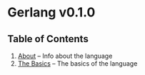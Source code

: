 # Gerlang v0.1.0 #

## Table of Contents ##

1. [About](./about.md) – Info about the language
2. [The Basics](./the-basics.md) – The basics of the language
